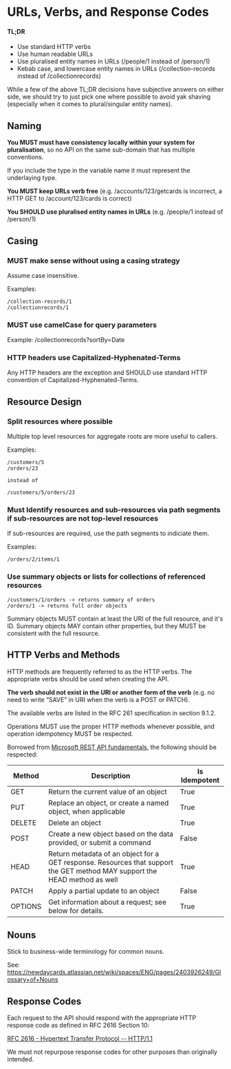 # URLs, Verbs, and Response Codes

#### TL;DR

- Use standard HTTP verbs
- Use human readable URLs
- Use pluralised entity names in URLs (/people/1 instead of /person/1)
- Kebab case, and lowercase entity names in URLs (/collection-records instead of /collectionrecords)

While a few of the above TL;DR decisions have subjective answers on either side, we should try to just pick one where possible to avoid yak shaving (especially when it comes to plural/singular entity names).

## Naming

**You MUST must have consistency locally within your system for pluralisation**, so no API on the same sub-domain that has multiple conventions.

If you include the type in the variable name it must represent the underlaying type.

**You MUST keep URLs verb free** (e.g. /accounts/123/getcards is incorrect, a HTTP GET to /account/123/cards is correct)

**You SHOULD use pluralised entity names in URLs** (e.g. /people/1 instead of /person/1)

## Casing

### MUST make sense without using a casing strategy

Assume case insensitive.

Examples:

    /collection-records/1
    /collectionrecords/1

### MUST use camelCase for query parameters

Example: /collectionrecords?sortBy=Date

### HTTP headers use Capitalized-Hyphenated-Terms

Any HTTP headers are the exception and SHOULD use standard HTTP convention of Capitalized-Hyphenated-Terms.

## Resource Design

### Split resources where possible

Multiple top level resources for aggregate roots are more useful to callers.

Examples:

    /customers/5
    /orders/23

    instead of

    /customers/5/orders/23

### Must Identify resources and sub-resources via path segments if sub-resources are not top-level resources

If sub-resources are required, use the path segments to indiciate them.

Examples:

    /orders/2/items/1

### Use summary objects or lists for collections of referenced resources

    /customers/1/orders -> returns summary of orders
    /orders/1 -> returns full order objects

Summary objects MUST contain at least the URI of the full resource, and it's ID.
Summary objects MAY contain other properties, but they MUST be consistent with the full resource.

## HTTP Verbs and Methods

HTTP methods are frequently referred to as the HTTP verbs.
The appropriate verbs should be used when creating the API.

**The verb should not exist in the URI or another form of the verb** (e.g. no need to write “SAVE” in URI when the verb is a POST or PATCH).

The available verbs are listed in the RFC 261 specification in section 9.1.2.

Operations MUST use the proper HTTP methods whenever possible, and operation idempotency MUST be respected.

Borrowed from [Microsoft REST API fundamentals](https://github.com/microsoft/api-guidelines/blob/vNext/Guidelines.md#74-supported-methods), the following should be respected:

Method  | Description                                                                                                                | Is Idempotent
------- | -------------------------------------------------------------------------------------------------------------------------- | -------------
GET     | Return the current value of an object                                                                                      | True
PUT     | Replace an object, or create a named object, when applicable                                                               | True
DELETE  | Delete an object                                                                                                           | True
POST    | Create a new object based on the data provided, or submit a command                                                        | False
HEAD    | Return metadata of an object for a GET response. Resources that support the GET method MAY support the HEAD method as well | True
PATCH   | Apply a partial update to an object                                                                                        | False
OPTIONS | Get information about a request; see below for details.                                                                    | True


## Nouns

Stick to business-wide terminology for common nouns.

See: https://newdaycards.atlassian.net/wiki/spaces/ENG/pages/2403926249/Glossary+of+Nouns

## Response Codes

Each request to the API should respond with the appropriate HTTP response code as defined in RFC 2616 Section 10:

[RFC 2616 - Hypertext Transfer Protocol -- HTTP/1.1](https://datatracker.ietf.org/doc/html/rfc2616#section-10)

We must not repurpose response codes for other purposes than originally intended.
